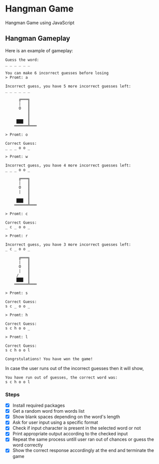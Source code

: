 # Hangman Game
Hangman Game using JavaScript

## Hangman Gameplay

Here is an example of gameplay:
```
Guess the word:
_ _ _ _ _ _

You can make 6 incorrect guesses before losing
> Promt: a

Incorrect guess, you have 5 more incorrect guesses left:
_ _ _ _ _ _

      ╔═══╗
      |   ║
      O   ║
          ║
          ║
     ███  ║
    ══════╩═══

> Promt: o

Correct Guess:
_ _ _ o o _

> Promt: w

Incorrect guess, you have 4 more incorrect guesses left:
_ _ _ o o _

      ╔═══╗
      |   ║
      O   ║
      |   ║
          ║
     ███  ║
    ══════╩═══

> Promt: c

Correct Guess:
_ c _ o o _

> Promt: r

Incorrect guess, you have 3 more incorrect guesses left:
_ c _ o o _

      ╔═══╗
      |   ║
      O   ║
      |   ║
     /    ║
     ███  ║
    ══════╩═══

> Promt: s

Correct Guess:
s c _ o o _

> Promt: h

Correct Guess:
s c h o o _

> Promt: l

Correct Guess:
s c h o o l

Congrstulations! You have won the game!
```

In case the user runs out of the incorrect guesses then it will show,
```
You have run out of guesses, the correct word was:
s c h o o l
```

### Steps
- [X] Install required packages
- [X] Get a random word from words list
- [X] Show blank spaces depending on the word's length
- [X] Ask for user input using a specific format
- [x] Check if input character is present in the selected word or not
- [X] Print appropriate output according to the checked input
- [X] Repeat the same process untill user ran out of chances or guess the word correctly
- [X] Show the correct response accordingly at the end and terminate the game